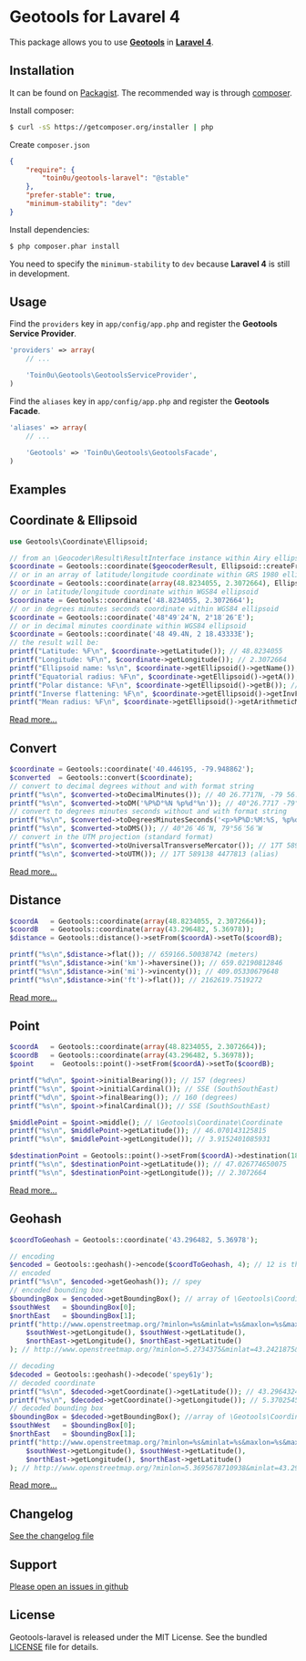 Geotools for Lavarel 4
======================

This package allows you to use [**Geotools**](http://geotools-php.org) in [**Laravel 4**](http://four.laravel.com/).


Installation
------------

It can be found on [Packagist](https://packagist.org/packages/toin0u/geotools-laravel).
The recommended way is through [composer](http://getcomposer.org).

Install composer:
```bash
$ curl -sS https://getcomposer.org/installer | php
```

Create `composer.json`
```json
{
    "require": {
        "toin0u/geotools-laravel": "@stable"
    },
    "prefer-stable": true,
    "minimum-stability": "dev"
}
```

Install dependencies:
```bash
$ php composer.phar install
```

You need to specify the `minimum-stability` to `dev` because **Laravel 4** is still in development.


Usage
-----

Find the `providers` key in `app/config/app.php` and register the **Geotools Service Provider**.

```php
'providers' => array(
    // ...

    'Toin0u\Geotools\GeotoolsServiceProvider',
)
```

Find the `aliases` key in `app/config/app.php` and register the **Geotools Facade**.

```php
'aliases' => array(
    // ...

    'Geotools' => 'Toin0u\Geotools\GeotoolsFacade',
)
```


Examples
--------

## Coordinate & Ellipsoid ##

```php
use Geotools\Coordinate\Ellipsoid;

// from an \Geocoder\Result\ResultInterface instance within Airy ellipsoid
$coordinate = Geotools::coordinate($geocoderResult, Ellipsoid::createFromName(Ellipsoid::AIRY));
// or in an array of latitude/longitude coordinate within GRS 1980 ellipsoid
$coordinate = Geotools::coordinate(array(48.8234055, 2.3072664), Ellipsoid::createFromName(Ellipsoid::GRS_1980));
// or in latitude/longitude coordinate within WGS84 ellipsoid
$coordinate = Geotools::coordinate('48.8234055, 2.3072664');
// or in degrees minutes seconds coordinate within WGS84 ellipsoid
$coordinate = Geotools::coordinate('48°49′24″N, 2°18′26″E');
// or in decimal minutes coordinate within WGS84 ellipsoid
$coordinate = Geotools::coordinate('48 49.4N, 2 18.43333E');
// the result will be:
printf("Latitude: %F\n", $coordinate->getLatitude()); // 48.8234055
printf("Longitude: %F\n", $coordinate->getLongitude()); // 2.3072664
printf("Ellipsoid name: %s\n", $coordinate->getEllipsoid()->getName()); // WGS 84
printf("Equatorial radius: %F\n", $coordinate->getEllipsoid()->getA()); // 6378136.0
printf("Polar distance: %F\n", $coordinate->getEllipsoid()->getB()); // 6356751.317598
printf("Inverse flattening: %F\n", $coordinate->getEllipsoid()->getInvF()); // 298.257224
printf("Mean radius: %F\n", $coordinate->getEllipsoid()->getArithmeticMeanRadius()); // 6371007.772533
```

[Read more...](http://geotools-php.org/#coordinate--ellipsoid)

## Convert ##

```php
$coordinate = Geotools::coordinate('40.446195, -79.948862');
$converted  = Geotools::convert($coordinate);
// convert to decimal degrees without and with format string
printf("%s\n", $converted->toDecimalMinutes()); // 40 26.7717N, -79 56.93172W
printf("%s\n", $converted->toDM('%P%D°%N %p%d°%n')); // 40°26.7717 -79°56.93172
// convert to degrees minutes seconds without and with format string
printf("%s\n", $converted->toDegreesMinutesSeconds('<p>%P%D:%M:%S, %p%d:%m:%s</p>')); // <p>40:26:46, -79:56:56</p>
printf("%s\n", $converted->toDMS()); // 40°26′46″N, 79°56′56″W
// convert in the UTM projection (standard format)
printf("%s\n", $converted->toUniversalTransverseMercator()); // 17T 589138 4477813
printf("%s\n", $converted->toUTM()); // 17T 589138 4477813 (alias)
```

[Read more...](http://geotools-php.org/#convert)

## Distance ##

```php
$coordA   = Geotools::coordinate(array(48.8234055, 2.3072664));
$coordB   = Geotools::coordinate(array(43.296482, 5.36978));
$distance = Geotools::distance()->setFrom($coordA)->setTo($coordB);

printf("%s\n",$distance->flat()); // 659166.50038742 (meters)
printf("%s\n",$distance->in('km')->haversine()); // 659.02190812846
printf("%s\n",$distance->in('mi')->vincenty()); // 409.05330679648
printf("%s\n",$distance->in('ft')->flat()); // 2162619.7519272
```

[Read more...](http://geotools-php.org/#distance)

## Point ##

```php
$coordA   = Geotools::coordinate(array(48.8234055, 2.3072664));
$coordB   = Geotools::coordinate(array(43.296482, 5.36978));
$point    =  Geotools::point()->setFrom($coordA)->setTo($coordB);

printf("%d\n", $point->initialBearing()); // 157 (degrees)
printf("%s\n", $point->initialCardinal()); // SSE (SouthSouthEast)
printf("%d\n", $point->finalBearing()); // 160 (degrees)
printf("%s\n", $point->finalCardinal()); // SSE (SouthSouthEast)

$middlePoint = $point->middle(); // \Geotools\Coordinate\Coordinate
printf("%s\n", $middlePoint->getLatitude()); // 46.070143125815
printf("%s\n", $middlePoint->getLongitude()); // 3.9152401085931

$destinationPoint = Geotools::point()->setFrom($coordA)->destination(180, 200000); // \Geotools\Coordinate\Coordinate
printf("%s\n", $destinationPoint->getLatitude()); // 47.026774650075
printf("%s\n", $destinationPoint->getLongitude()); // 2.3072664
```

[Read more...](http://geotools-php.org/#point)

## Geohash ##

```php
$coordToGeohash = Geotools::coordinate('43.296482, 5.36978');

// encoding
$encoded = Geotools::geohash()->encode($coordToGeohash, 4); // 12 is the default length / precision
// encoded
printf("%s\n", $encoded->getGeohash()); // spey
// encoded bounding box
$boundingBox = $encoded->getBoundingBox(); // array of \Geotools\Coordinate\CoordinateInterface
$southWest   = $boundingBox[0];
$northEast   = $boundingBox[1];
printf("http://www.openstreetmap.org/?minlon=%s&minlat=%s&maxlon=%s&maxlat=%s&box=yes\n",
    $southWest->getLongitude(), $southWest->getLatitude(),
    $northEast->getLongitude(), $northEast->getLatitude()
); // http://www.openstreetmap.org/?minlon=5.2734375&minlat=43.2421875&maxlon=5.625&maxlat=43.41796875&box=yes

// decoding
$decoded = Geotools::geohash()->decode('spey61y');
// decoded coordinate
printf("%s\n", $decoded->getCoordinate()->getLatitude()); // 43.296432495117
printf("%s\n", $decoded->getCoordinate()->getLongitude()); // 5.3702545166016
// decoded bounding box
$boundingBox = $decoded->getBoundingBox(); //array of \Geotools\Coordinate\CoordinateInterface
$southWest   = $boundingBox[0];
$northEast   = $boundingBox[1];
printf("http://www.openstreetmap.org/?minlon=%s&minlat=%s&maxlon=%s&maxlat=%s&box=yes\n",
    $southWest->getLongitude(), $southWest->getLatitude(),
    $northEast->getLongitude(), $northEast->getLatitude()
); // http://www.openstreetmap.org/?minlon=5.3695678710938&minlat=43.295745849609&maxlon=5.3709411621094&maxlat=43.297119140625&box=yes
```

[Read more...](http://geotools-php.org/#geohash)


Changelog
---------

[See the changelog file](https://github.com/toin0u/Geotools-laravel/blob/master/CHANGELOG.md)


Support
-------

[Please open an issues in github](https://github.com/toin0u/Geotools-laravel/issues)


License
-------

Geotools-laravel is released under the MIT License. See the bundled
[LICENSE](https://github.com/toin0u/Geotools-laravel/blob/master/LICENSE) file for details.
